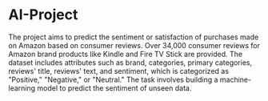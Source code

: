# AI-Project

The project aims to predict the sentiment or satisfaction of purchases made on Amazon based on consumer reviews. Over 34,000 consumer reviews for Amazon brand products like Kindle and Fire TV Stick are provided. The dataset includes attributes such as brand, categories, primary categories, reviews' title, reviews' text, and sentiment, which is categorized as "Positive," "Negative," or "Neutral." The task involves building a machine-learning model to predict the sentiment of unseen data.
